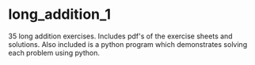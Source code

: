 # long_addition_1
35 long addition exercises. Includes pdf's of the exercise sheets and solutions. Also included is a python program which demonstrates solving each problem using python.
